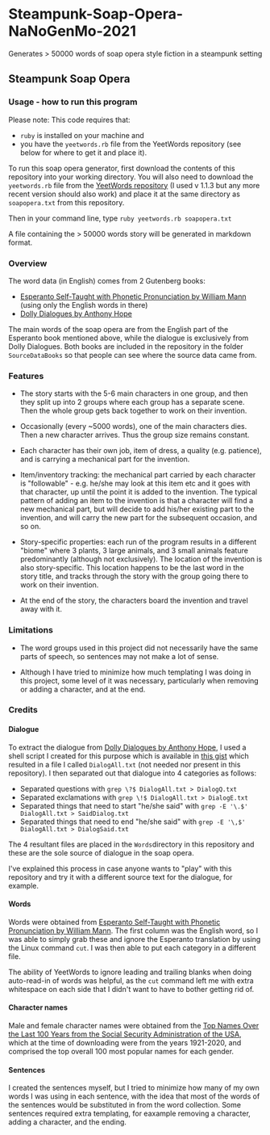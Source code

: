 # Steampunk-Soap-Opera-NaNoGenMo-2021
Generates > 50000 words of soap opera style fiction in a steampunk setting  

## Steampunk Soap Opera
### Usage - how to run this program
Please note: This code requires that:   
- ```ruby``` is installed on your machine and  
- you have the ```yeetwords.rb``` file from the YeetWords repository (see below for where to get it and place it).  

To run this soap opera generator, first download the contents of this repository into your working directory. You will also need to download the ```yeetwords.rb``` file from the [YeetWords repository](https://github.com/verachell/YeetWords) (I used v 1.1.3 but any more recent version should also work) and place it at the same directory as ```soapopera.txt``` from this repository.

Then in your command line, type ```ruby yeetwords.rb soapopera.txt```

A file containing the > 50000 words story will be generated in markdown format.

### Overview
The word data (in English) comes from 2 Gutenberg books:
- [Esperanto Self-Taught with Phonetic Pronunciation by William Mann](https://www.gutenberg.org/ebooks/23984) (using only the English words in there)  
- [Dolly Dialogues by Anthony Hope](https://www.gutenberg.org/ebooks/1203)  

The main words of the soap opera are from the English part of the Esperanto book mentioned above, while the dialogue is exclusively from Dolly Dialogues. Both books are included in the repository in the folder ```SourceDataBooks``` so that people can see where the source data came from.

### Features
- The story starts with the 5-6 main characters in one group, and then they split up into 2 groups where each group has a separate scene. Then the whole group gets back together to work on their invention.  

- Occasionally (every ~5000 words), one of the main characters dies. Then a new character arrives. Thus the group size remains constant. 

- Each character has their own job, item of dress, a quality (e.g. patience), and is carrying a mechanical part for the invention.

- Item/inventory tracking: the mechanical part carried by each character is "followable" - e.g. he/she may look at this item etc and it goes with that character, up until the point it is added to the invention. The typical pattern of adding an item to the invention is that a character will find a new mechanical part, but will decide to add his/her existing part to the invention, and will carry the new part for the subsequent occasion, and so on.

- Story-specific properties: each run of the program results in a different "biome" where 3 plants, 3 large animals, and 3 small animals feature predominantly (although not exclusively). The location of the invention is also story-specific. This location happens to be the last word in the story title, and tracks through the story with the group going there to work on their invention.

- At the end of the story, the characters board the invention and travel away with it.

### Limitations
- The word groups used in this project did not necessarily have the same parts of speech, so sentences may not make a lot of sense.

- Although I have tried to minimize how much templating I was doing in this project, some level of it was necessary, particularly when removing or adding a character, and at the end.

### Credits
#### Dialogue
To extract the dialogue from [Dolly Dialogues by Anthony Hope](https://www.gutenberg.org/ebooks/1203), I used a shell script I created for this purpose which is available in [this gist](https://gist.github.com/verachell/c3497f6f29465b8346e9d0ee3ed0e721) which resulted in a file I called ```DialogAll.txt``` (not needed nor present in this repository). I then separated out that dialogue into 4 categories as follows:

- Separated questions with ```grep \?$ DialogAll.txt > DialogQ.txt```  
- Separated exclamations with ```grep \!$ DialogAll.txt > DialogE.txt```  
- Separated things that need to start "he/she said" with ```grep -E '\.$' DialogAll.txt > SaidDialog.txt```   
- Separated things that need to end "he/she said" with ```grep -E '\,$' DialogAll.txt > DialogSaid.txt```  

The 4 resultant files are placed in the ```Words```directory in this repository and these are the sole source of dialogue in the soap opera.

I've explained this process in case anyone wants to "play" with this repository and try it with a different source text for the dialogue, for example.

#### Words
Words were obtained from [Esperanto Self-Taught with Phonetic Pronunciation by William Mann](https://www.gutenberg.org/ebooks/23984). The first column was the English word, so I was able to simply grab these and ignore the Esperanto translation by using the Linux command ```cut```. I was then able to put each category in a different file.

The ability of YeetWords to ignore leading and trailing blanks when doing auto-read-in of words was helpful, as the ```cut``` command left me with extra whitespace on each side that I didn't want to have to bother getting rid of.

#### Character names
Male and female character names were obtained from the [Top Names Over the Last 100 Years from the Social Security Administration of the USA](https://www.ssa.gov/OACT/babynames/decades/century.html), which at the time of downloading were from the years 1921-2020, and comprised the top overall 100 most popular names for each gender.

#### Sentences
I created the sentences myself, but I tried to minimize how many of my own words I was using in each sentence, with the idea that most of the words of the sentences would be substituted in from the word collection. Some sentences required extra templating, for eaxample removing a character, adding a character, and the ending.
